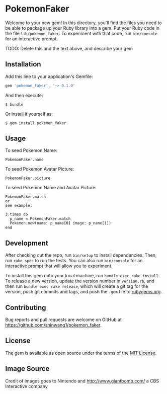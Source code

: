 # PokemonFaker

Welcome to your new gem! In this directory, you'll find the files you need to be able to package up your Ruby library into a gem. Put your Ruby code in the file `lib/pokemon_faker`. To experiment with that code, run `bin/console` for an interactive prompt.

TODO: Delete this and the text above, and describe your gem

## Installation

Add this line to your application's Gemfile:

```ruby
gem 'pokemon_faker', '~> 0.1.0'
```

And then execute:

    $ bundle

Or install it yourself as:

    $ gem install pokemon_faker

## Usage

To seed Pokemon Name:

    PokemonFaker.name

To seed Pokemon Avatar Picture:

    PokemonFaker.picture

To seed Pokemon Name and Avatar Picture:

    PokemonFaker.match
    or
    see example:
    
    3.times do 
      p_name = PokemonFaker.match
      Pokemon.new(name: p_name[0] image: p_name[1])
    end
    
## Development

After checking out the repo, run `bin/setup` to install dependencies. Then, run `rake spec` to run the tests. You can also run `bin/console` for an interactive prompt that will allow you to experiment.

To install this gem onto your local machine, run `bundle exec rake install`. To release a new version, update the version number in `version.rb`, and then run `bundle exec rake release`, which will create a git tag for the version, push git commits and tags, and push the `.gem` file to [rubygems.org](https://rubygems.org).

## Contributing

Bug reports and pull requests are welcome on GitHub at https://github.com/shinwang1/pokemon_faker.


## License

The gem is available as open source under the terms of the [MIT License](http://opensource.org/licenses/MIT).

## Image Source
Credit of images goes to Nintendo and http://www.giantbomb.com/ a CBS Interactive company

